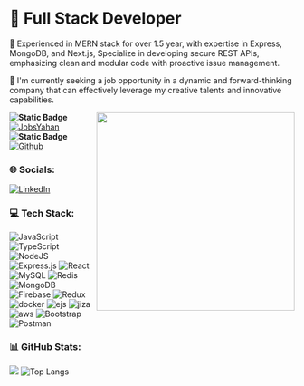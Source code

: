 <!-- https://cdn.dribbble.com/users/1292677/screenshots/6139167/media/5387dc7e035b3efe9d94516044de66a4.gif
-->


# 💫    <span align="center"> <strong> Full Stack Developer </strong>  </span>

 🔭 Experienced in MERN stack for over 1.5 year, with expertise in
Express, MongoDB, and Next.js, Specialize in developing secure REST
APIs, emphasizing clean and modular code with proactive issue
management.

 🤝 I'm currently seeking a job opportunity in a dynamic and
forward-thinking company that can effectively leverage my creative
talents and innovative capabilities.

 <img  align="right" width="350" src =
"https://cdn.dribbble.com/users/1292677/screenshots/6139167/media/5387dc7e035b3efe9d94516044de66a4.gif">

 <strong> ![Static
Badge](https://img.shields.io/badge/Current%20Project%20%3A--8B4BA3?style=social&link=https%3A%2F%2Fwww.jobsyahan.com%2Fen)
 </strong> [![JobsYahan](https://jobsyahan-v3.s3.ap-south-1.amazonaws.com/svg-icons/jobsyahaanmain.svg?logo=Github&logoColor=White)](https://www.jobsyahan.com/en)
 <br>
<strong> ![Static
Badge](https://img.shields.io/badge/Active%20GitHub%20Account%20%3A--8A2BE2?style=social)
 </strong> [![Github](https://img.shields.io/badge/Github-%230077B5.svg?logo=Github&logoColor=Black)](https://github.com/parth11beelabs)

### 🌐 Socials:
[![LinkedIn](https://img.shields.io/badge/LinkedIn-%230077B5.svg?logo=linkedin&logoColor=white)](https://www.linkedin.com/in/ashutosh-choudhary-33590219a/)
<!-- [![Twitter](https://img.shields.io/badge/Twitter-%231DA1F2.svg?logo=Twitter&logoColor=white)](https://twitter.com/saxena100parth)
[![Instagram](https://img.shields.io/badge/Instagram-%23E4405F.svg?logo=Instagram&logoColor=white)](https://www.instagram.com/_parth_23_/)
-->
### 💻 Tech Stack:
![JavaScript](https://img.shields.io/badge/javascript-%23323330.svg?style=flat&logo=javascript&logoColor=%23F7DF1E)
![TypeScript](https://img.shields.io/badge/typescript-%23324440.svg?style=flat&logo=typescript&logoColor=blue)
![NodeJS](https://img.shields.io/badge/node.js-6DA55F?style=flat&logo=node.js&logoColor=white)
![Express.js](https://img.shields.io/badge/express.js-%23404d59.svg?style=flat&logo=express&logoColor=%2361DAFB)
![React](https://img.shields.io/badge/react-%2320232a.svg?style=flat&logo=react&logoColor=%2361DAFB)
![MySQL](https://img.shields.io/badge/mysql-%2300f.svg?style=flat&logo=mysql&logoColor=white)
![Redis](https://img.shields.io/badge/redis-%23593d88.svg?style=flat&logo=redis&logoColor=white)
![MongoDB](https://img.shields.io/badge/MongoDB-%234ea94b.svg?style=flat&logo=mongodb&logoColor=white)
![Firebase](https://img.shields.io/badge/firebase-%2300f.svg?style=flat&logo=firebase&logoColor=white)
![Redux](https://img.shields.io/badge/redux-%23593d88.svg?style=flat&logo=redux&logoColor=white)
![docker](https://img.shields.io/badge/docker-%23E34F26.svg?style=flat&logo=docker&logoColor=white)
![ejs](https://img.shields.io/badge/ejs-%231572B6.svg?style=flat&logo=ejs&logoColor=white)
![jiza](https://img.shields.io/badge/jira-%23563D7C.svg?style=flat&logo=jira&logoColor=white)
![aws](https://img.shields.io/badge/AWS-%23430098.svg?style=flat&logo=AWS&logoColor=white)
![Bootstrap](https://img.shields.io/badge/bootstrap-%23563D7C.svg?style=flat&logo=bootstrap&logoColor=white)
![Postman](https://img.shields.io/badge/Postman-FF6C37?style=flat&logo=postman&logoColor=white)

### 📊 GitHub Stats:
<!-- ![](https://github-readme-stats.vercel.app/api?username=saxena100parth&theme=algolia&hide_border=true&include_all_commits=false&count_private=false)<br/>
-->

![](https://github-readme-streak-stats.herokuapp.com/?user=recursiveway&theme=tokyonight&layout=compact)
![Top Langs](https://github-readme-stats.vercel.app/api/top-langs/?username=recursiveway&theme=tokyonight&layout=compact)
